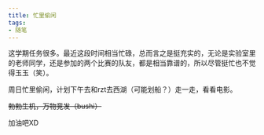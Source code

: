 ```yaml
---
title: 忙里偷闲
tags:
- 随笔
---
```




这学期任务很多。最近这段时间相当忙碌，总而言之是挺充实的，无论是实验室里的老师同学，还是参加的两个比赛的队友，都是相当靠谱的，所以尽管挺忙也不觉得玉玉（笑）。

周日忙里偷闲，计划下午去和rzt去西湖（可能划船？）走一走，看看电影。

~~勃勃生机，万物竞发（bushi）~~

加油吧XD


